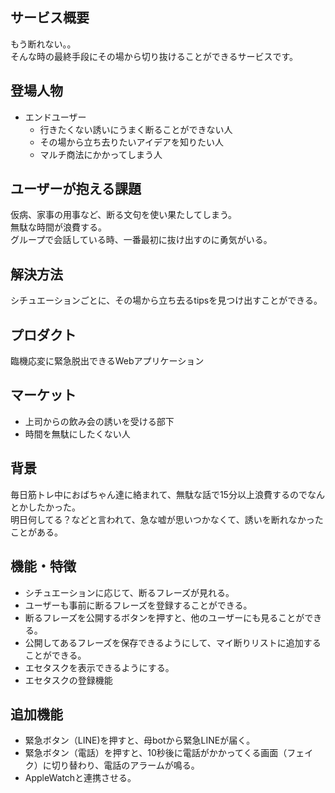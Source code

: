 ## サービス概要

もう断れない。。<br>
そんな時の最終手段にその場から切り抜けることができるサービスです。


## 登場人物

- エンドユーザー
  - 行きたくない誘いにうまく断ることができない人
  - その場から立ち去りたいアイデアを知りたい人
  - マルチ商法にかかってしまう人

## ユーザーが抱える課題

仮病、家事の用事など、断る文句を使い果たしてしまう。<br>
無駄な時間が浪費する。<br>
グループで会話している時、一番最初に抜け出すのに勇気がいる。

## 解決方法

シチュエーションごとに、その場から立ち去るtipsを見つけ出すことができる。

## プロダクト

臨機応変に緊急脱出できるWebアプリケーション

## マーケット

- 上司からの飲み会の誘いを受ける部下
- 時間を無駄にしたくない人

## 背景

毎日筋トレ中におばちゃん達に絡まれて、無駄な話で15分以上浪費するのでなんとかしたかった。<br>
明日何してる？などと言われて、急な嘘が思いつかなくて、誘いを断れなかったことがある。

## 機能・特徴

- シチュエーションに応じて、断るフレーズが見れる。
- ユーザーも事前に断るフレーズを登録することができる。
- 断るフレーズを公開するボタンを押すと、他のユーザーにも見ることができる。
- 公開してあるフレーズを保存できるようにして、マイ断りリストに追加することができる。
- エセタスクを表示できるようにする。
- エセタスクの登録機能

## 追加機能
- 緊急ボタン（LINE)を押すと、母botから緊急LINEが届く。
- 緊急ボタン（電話）を押すと、10秒後に電話がかかってくる画面（フェイク）に切り替わり、電話のアラームが鳴る。
- AppleWatchと連携させる。
